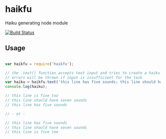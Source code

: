 haikfu
======

Haiku generating node module

[![Build Status](https://travis-ci.org/tleen/haikfu.png?branch=master)](https://travis-ci.org/tleen/haikfu)


## Usage

```javascript

var haikfu = require('haikfu');

// the .text() function accepts text input and tries to create a haiku from the contents
// errors will be thrown if input is insufficient for the task 
var haiku = haikfu.text('this line has five sounds; this line should have seven sounds. this line is five too.');
console.log(haiku);

// this line is five too
// this line should have seven sounds
// this line has five sounds

// - or -

// this line has five sounds
// this line should have seven sounds
// this line is five too

```
